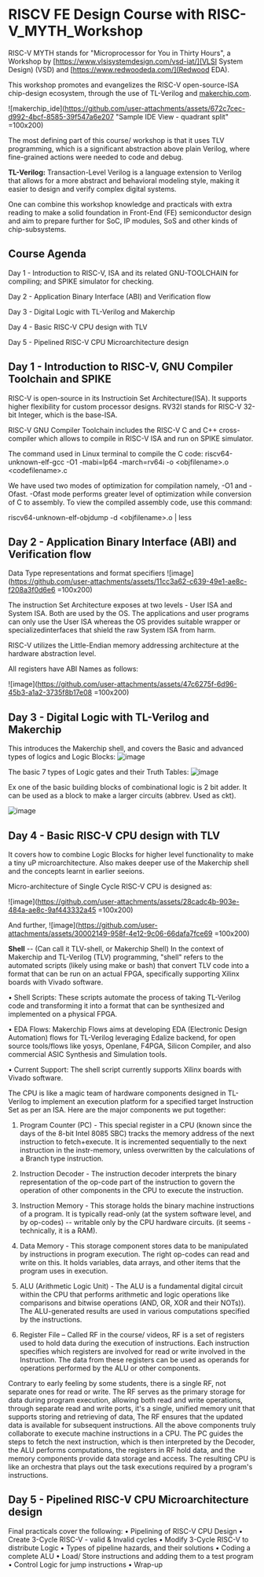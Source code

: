 # RISCV FE Design Course with RISC-V_MYTH_Workshop
RISC-V MYTH stands for "Microprocessor for You in Thirty Hours", a Workshop by [https://www.vlsisystemdesign.com/vsd-iat/](VLSI System Design) (VSD) and 
[https://www.redwoodeda.com/](Redwood EDA). 

This workshop promotes and evangelizes the RISC-V open-source-ISA chip-design ecosystem, through the use of TL-Verilog and [makerchip.com](Makerchip). 

![makerchip_ide](https://github.com/user-attachments/assets/672c7cec-d992-4bcf-8585-39f547a6e207 "Sample IDE View - quadrant split" =100x200)

The most defining part of this course/ workshop is that it uses TLV programming, which is a significant abstraction above plain Verilog, where fine-grained actions were needed to code and debug.

**TL-Verilog:**
Transaction-Level Verilog is a language extension to Verilog that allows for a more abstract and behavioral modeling style, making it easier to design and verify complex digital systems. 

One can combine this workshop knowledge and practicals with extra reading to make a solid foundation in
Front-End (FE) semiconductor design and aim to prepare further for SoC, IP modules, SoS and other kinds of chip-subsystems.

## Course Agenda
Day 1 - Introduction to RISC-V, ISA and its related GNU-TOOLCHAIN for compiling; and SPIKE simulator for checking.

Day 2 - Application Binary Interface (ABI) and Verification flow

Day 3 - Digital Logic with TL-Verilog and Makerchip

Day 4 - Basic RISC-V CPU design with TLV


Day 5 - Pipelined RISC-V CPU Microarchitecture design

## Day 1 - Introduction to RISC-V, GNU Compiler Toolchain and SPIKE 
RISC-V is open-source in its Instructioin Set Architecture(ISA). It supports higher flexibility for custom processor designs. 
RV32I stands for RISC-V 32-bit Integer, which is the base-ISA. 

RISC-V GNU Compiler Toolchain includes the RISC-V C and C++ cross-compiler which allows to compile in RISC-V ISA and run on SPIKE simulator.

The command used in Linux terminal to compile the C code:
  riscv64-unknown-elf-gcc -O1 -mabi=lp64 -march=rv64i -o \<objfilename>.o \<codefilename>.c
  
We have used two modes of optimization for compilation namely, -O1 and -Ofast. -Ofast mode performs greater level of optimization while conversion of C to assembly.
To view the compiled assembly code, use this command:

riscv64-unknown-elf-objdump -d \<objfilename>.o | less


## Day 2 - Application Binary Interface (ABI) and Verification flow

Data Type representations and format specifiers
![image](https://github.com/user-attachments/assets/11cc3a62-c639-49e1-ae8c-f208a3f0d6e6 =100x200)

The instruction Set Architecture exposes at two levels - User ISA and System ISA.  Both are used by the OS.
The applications and user programs can only use the User ISA whereas the OS provides suitable wrapper or specializedinterfaces that shield the raw System ISA from harm.

RISC-V utilizes the Little-Endian memory addressing architecture at the hardware abstraction level.

All registers have ABI Names as follows:

![image](https://github.com/user-attachments/assets/47c6275f-6d96-45b3-a1a2-3735f8b17e08 =100x200)


## Day 3 - Digital Logic with TL-Verilog and Makerchip

This introduces the Makerchip shell, and covers the Basic and advanced types of logics and Logic Blocks:
![image](https://github.com/user-attachments/assets/97700835-d0ad-44d7-b9cd-dfbe9f1b0339)

The basic 7 types of Logic gates and their Truth Tables:
![image](https://github.com/user-attachments/assets/e1c33408-5b73-4b0e-b874-5423dc4991b6)

Ex one of the basic building blocks of combinational logic is  2 bit adder.  It can be used as a block to make a larger circuits (abbrev. Used as ckt).

![image](https://github.com/user-attachments/assets/183e1b2b-8cfd-4572-a48a-db1438e53807)


## Day 4 - Basic RISC-V CPU design with TLV

It covers how to combine Logic Blocks for higher level functionality to make a tiny uP microarchitecture.
Also makes deeper use of the Makerchip shell and the concepts learnt in earlier seeions.

Micro-architecture of Single Cycle RISC-V CPU is designed as:

![image](https://github.com/user-attachments/assets/28cadc4b-903e-484a-ae8c-9af443332a45 =100x200)

And further,
![image](https://github.com/user-attachments/assets/30002149-958f-4e12-9c06-66dafa7fce69 =100x200)

**Shell** -- (Can call it TLV-shell, or Makerchip Shell)
In the context of Makerchip and TL-Verilog (TLV) programming, "shell" refers to the automated scripts (likely using make or bash) that convert TLV code into a format that can be run on an actual FPGA, specifically supporting Xilinx boards with Vivado software. 

•	Shell Scripts:  These scripts automate the process of taking TL-Verilog code and transforming it into a format that can be synthesized and implemented on a physical FPGA. 

•	EDA Flows:  Makerchip Flows aims at developing EDA (Electronic Design Automation) flows for TL-Verilog leveraging Edalize backend, for open source tools/flows like yosys, Openlane, F4PGA, Silicon Compiler, and also commercial ASIC Synthesis and Simulation tools. 

•	Current Support:  The shell script currently supports Xilinx boards with Vivado software. 

The CPU is like a magic team of hardware components designed in TL-Verilog to implement an execution platform for a specified target Instruction Set as per an ISA.  Here are the major components we put together:

1. Program Counter (PC) - This special register in a CPU (known since the days of the 8-bit Intel 8085 SBC) tracks the memory address of the next instruction to fetch+execute. It is incremented sequentially to the next instruction in the instr-memory, unless overwritten by the calculations of a Branch type instruction.

2. Instruction Decoder - The instruction decoder interprets the binary representation of the op-code part of the instruction to govern the operation of other components in the CPU to execute the instruction.

3. Instruction Memory - This storage holds the binary machine instructions of a program. It is typically read-only (at the system software level, and by op-codes) -- writable only by the CPU hardware circuits. (it seems - technically, it is a RAM). 

4. Data Memory - This storage component stores data to be manipulated by instructions in program execution. The right op-codes can read and write on this. It holds variables, data arrays, and other items that the program uses in execution.

5. ALU (Arithmetic Logic Unit) - The ALU is a fundamental digital circuit within the CPU that performs arithmetic and logic operations like comparisons and bitwise operations (AND, OR, XOR and their NOTs)). The ALU-generated results are used in various computations specified by the instructions.

6. Register File – Called RF in the course/ videos, RF is a set of registers used to hold data during the execution of instructions. Each instruction specifies which registers are involved for read or write involved in the Instruction.  The data from these registers can be used as operands for operations performed by the ALU or other components.
   
Contrary to early feeling by some students, there is a single RF, not separate ones for read or write.  The RF  serves as the primary storage for data during program execution, allowing both read and write operations, through separate read and write ports, it's a single, unified memory unit that supports storing and retrieving of data, 
The RF ensures that the updated data is available for subsequent instructions.
All the above components truly collaborate to execute machine instructions in a CPU. The PC guides the steps to fetch the next instruction, which is then interpreted by the Decoder, the ALU performs computations, the registers in RF hold data, and the memory components provide data storage and access. 
The resulting CPU is like an orchestra that plays out the task executions required by a program's instructions.


## Day 5 - Pipelined RISC-V CPU Microarchitecture design

Final practicals cover the following:
•	Pipelining of RISC-V CPU Design
•	Create 3-Cycle RISC-V - valid & Invalid cycles
•	Modify 3-Cycle RISC-V to distribute Logic
•	Types of pipeline hazards, and their solutions
•	Coding a complete ALU
•	Load/ Store instructions and adding them to a test program
•	Control Logic for jump instructions
•	Wrap-up


